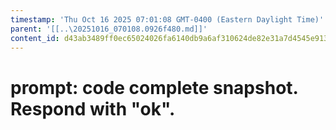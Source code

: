 ```yaml
---
timestamp: 'Thu Oct 16 2025 07:01:08 GMT-0400 (Eastern Daylight Time)'
parent: '[[..\20251016_070108.0926f480.md]]'
content_id: d43ab3489ff0ec65024026fa6140db9a6af310624de82e31a7d4545e9135891e
---
```


# prompt: code complete snapshot. Respond with "ok".
